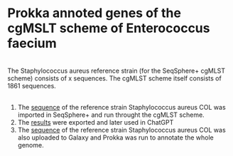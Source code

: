 # Prokka annoted genes of the cgMSLT scheme of Enterococcus faecium
<br>
The Staphylococcus aureus reference strain (for the SeqSphere+ cgMLST scheme) consists of x sequences.
The cgMLST scheme itself consists of 1861 sequences.<br><br>

1. The [sequence](https://raw.githubusercontent.com/zmeel/cgMLST-StaphAur/main/NC_002951.2%20Staphylococcus%20aureus%20subsp.%20aureus%20COL.fasta) of the reference strain Staphylococcus aureus COL was imported in SeqSphere+ and run throught the cgMLST scheme.<br>
2. The [results](https://github.com/zmeel/cgMLST-StaphAur/blob/main/S.%20aureus_cgMLST_scheme.fasta) were exported and later used in ChatGPT<br>
3. The [sequence](https://raw.githubusercontent.com/zmeel/cgMLST-StaphAur/main/NC_002951.2%20Staphylococcus%20aureus%20subsp.%20aureus%20COL.fasta) of the reference strain Staphylococcus aureus COL was also uploaded to Galaxy and Prokka was run to annotate the whole genome.
